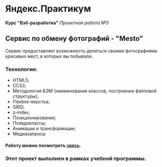 # Яндекс.Практикум
**Курс "Вэб-разработка"**
*Проектная работа №3*

## Сервис по обмену фотографий - "Mesto"

Сервис предоставляет возможность делиться своими фотографиями красивых мест, в которых вы побывали.

### Технологии:
* HTML5;
* CCS3;
* Методология БЭМ (наименования классов, построение файловой структуры);
* Flexbox-верстка;
* GRID;
* z-index;
* Позиционирование;
* Псевдоклассы;
* Анимации и трансформации;
* Медиазапросы

#### Работу можно посмотреть [здесь](https://eukleidesrus.github.io/mesto-project/index.html).

### Этот проект выполнен в рамках учебной программы.

